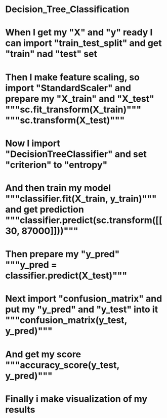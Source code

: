 # Decision_Tree_Classification
# When I get my "X" and "y" ready I can import "train_test_split" and get "train" nad "test" set 
# Then I make feature scaling, so import "StandardScaler" and prepare my "X_train" and "X_test" """sc.fit_transform(X_train)""" """sc.transform(X_test)"""
# Now I import "DecisionTreeClassifier" and set "criterion" to "entropy"
# And then train my model """classifier.fit(X_train, y_train)""" and get prediction """classifier.predict(sc.transform([[30, 87000]]))"""
# Then prepare my "y_pred" """y_pred = classifier.predict(X_test)"""
# Next  import "confusion_matrix" and put my "y_pred" and "y_test" into it """confusion_matrix(y_test, y_pred)""" 
# And get my score """accuracy_score(y_test, y_pred)"""
# Finally i make visualization of my results
